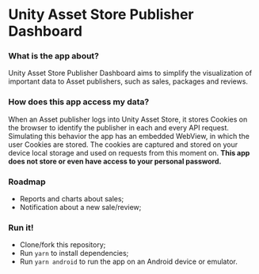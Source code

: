 # Unity Asset Store Publisher Dashboard

### What is the app about?

Unity Asset Store Publisher Dashboard aims to simplify the visualization of important data to Asset publishers, such as sales, packages and reviews.

### How does this app access my data?

When an Asset publisher logs into Unity Asset Store, it stores Cookies on the browser to identify the publisher in each and every API request.
Simulating this behavior the app has an embedded WebView, in which the user Cookies are stored. The cookies are captured and stored on your device local storage and used on requests from this moment on. **This app does not store or even have access to your personal password.**

### Roadmap

- Reports and charts about sales;
- Notification about a new sale/review;

### Run it!

- Clone/fork this repository;
- Run `yarn` to install dependencies;
- Run `yarn android` to run the app on an Android device or emulator.
